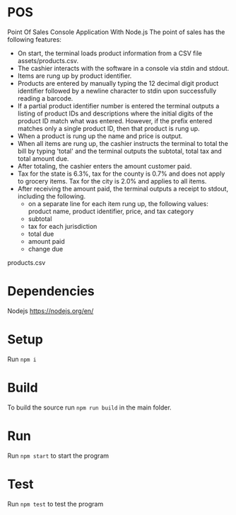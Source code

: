 # POS
Point Of Sales Console Application With Node.js
The point of sales has the following features:
- On start, the terminal loads product information from a CSV file assets/products.csv.
- The cashier interacts with the software in a console via stdin and stdout.
- Items are rung up by product identifier.
- Products are entered by manually typing the 12
decimal digit product identifier followed by a newline character to stdin upon successfully
reading a barcode.
- If a partial product identifier number is entered the terminal outputs a listing of
product IDs and descriptions where the initial digits of the product ID match what was entered. However, if the prefix entered matches only a single product ID, then that product is rung up.
- When a product is rung up the name and price is output.
- When all items are rung up, the cashier instructs the terminal to total the bill by typing 'total' and the
terminal outputs the subtotal, total tax and total amount due.
- After totaling, the cashier enters the amount customer paid.
- Tax for the state is 6.3%, tax for the county is 0.7% and does not apply to grocery items.
Tax for the city is 2.0% and applies to all items.
- After receiving the amount paid, the terminal outputs a receipt to stdout, including the
following.
    - on a separate line for each item rung up, the following values: product name,
product identifier, price, and tax category
    - subtotal
    - tax for each jurisdiction
    - total due
    - amount paid
    - change due


products.csv
# Dependencies
Nodejs https://nodejs.org/en/

# Setup
Run `npm i` 

# Build
To build the source run `npm run build` in the main folder.

# Run
Run `npm start` to start the program

# Test
Run `npm test` to test the program
